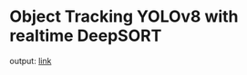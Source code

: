 # Object Tracking YOLOv8 with realtime DeepSORT

output: [link](https://drive.google.com/drive/folders/1SJqE3WrOXmi3caK8PMK0ppOBV4YFG6Ly?usp=drive_link)
